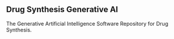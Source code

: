 ## Drug Synthesis Generative AI
The Generative Artificial Intelligence Software Repository for Drug Synthesis.
